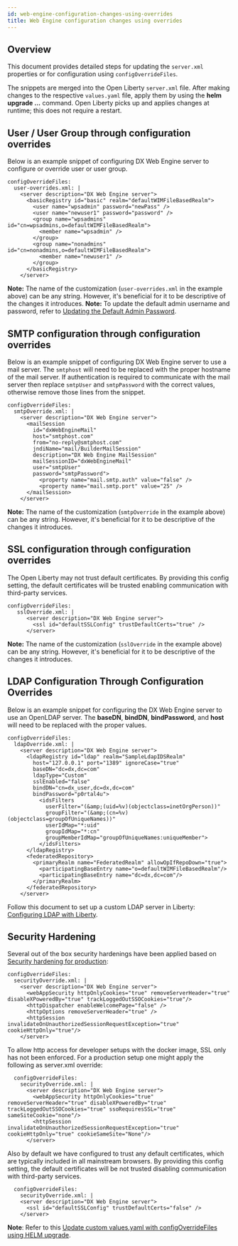 ```yaml
---
id: web-engine-configuration-changes-using-overrides
title: Web Engine configuration changes using overrides
---
```

## Overview
This document provides detailed steps for updating the `server.xml` properties or for configuration using `configOverrideFiles`.

The snippets are merged into the Open Liberty `server.xml` file. After making changes to the respective `values.yaml` file, apply them by using the **helm upgrade ...** command. Open Liberty picks up and applies changes at runtime; this does not require a restart.

## User / User Group through configuration overrides
Below is an example snippet of  configuring DX Web Engine server to configure or override user or user group.

```
configOverrideFiles:
  user-overrides.xml: |
    <server description="DX Web Engine server"> 
      <basicRegistry id="basic" realm="defaultWIMFileBasedRealm"> 
        <user name="wpsadmin" password="newPass" />
        <user name="newuser1" password="password" />
        <group name="wpsadmins" id="cn=wpsadmins,o=defaultWIMFileBasedRealm">
          <member name="wpsadmin" />
        </group>
        <group name="nonadmins" id="cn=nonadmins,o=defaultWIMFileBasedRealm">
          <member name="newuser1" />
        </group>
      </basicRegistry> 
    </server>
```
**Note:** The name of the customization (`user-overrides.xml` in the example above) can be any string. However, it's beneficial for it to be descriptive of the changes it introduces.
**Note:** To update the default admin username and password, refer to [Updating the Default Admin Password](update-wpsadmin-password.md).

## SMTP configuration through configuration overrides
Below is an example snippet of configuring DX Web Engine server to use a mail server. The `smtphost` will need to be replaced with the proper hostname of the mail server. If authentication is required to communicate with the mail server then replace `smtpUser` and `smtpPassword` with the correct values, otherwise remove those lines from the snippet.

```
configOverrideFiles:
  smtpOverride.xml: | 
    <server description="DX Web Engine server">
      <mailSession
        id="dxWebEngineMail"
        host="smtphost.com"
        from="no-reply@smtphost.com"
        jndiName="mail/BuilderMailSession"
        description="DX Web Engine MailSession"
        mailSessionID="dxWebEngineMail"
        user="smtpUser"
        password="smtpPassword">
          <property name="mail.smtp.auth" value="false" />
          <property name="mail.smtp.port" value="25" />
      </mailSession>
    </server>
```
**Note:** The name of the customization (`smtpOverride` in the example above) can be any string. However, it's beneficial for it to be descriptive of the changes it introduces.

## SSL configuration through configuration overrides
The Open Liberty may not trust default certificates. By providing this config setting, the default certificates will be trusted enabling communication with third-party services.

```
configOverrideFiles:
   sslOverride.xml: |
      <server description="DX Web Engine server">  
        <ssl id="defaultSSLConfig" trustDefaultCerts="true" />
      </server>
```
**Note:** The name of the customization (`sslOverride` in the example above) can be any string. However, it's beneficial for it to be descriptive of the changes it introduces.

## LDAP Configuration Through Configuration Overrides
Below is an example snippet for configuring the DX Web Engine server to use an OpenLDAP server. The **baseDN**, **bindDN**, **bindPassword**, and **host** will need to be replaced with the proper values.
```
configOverrideFiles:
  ldapOverride.xml: | 
    <server description="DX Web Engine server"> 
      <ldapRegistry id="ldap" realm="SampleLdapIDSRealm"
        host="127.0.0.1" port="1389" ignoreCase="true"
        baseDN="dc=dx,dc=com"
        ldapType="Custom"
        sslEnabled="false"
        bindDN="cn=dx_user,dc=dx,dc=com"
        bindPassword="p0rtal4u">
          <idsFilters
            userFilter="(&amp;(uid=%v)(objectclass=inetOrgPerson))"
            groupFilter="(&amp;(cn=%v)(objectclass=groupOfUniqueNames))"
            userIdMap="*:uid"
            groupIdMap="*:cn"
            groupMemberIdMap="groupOfUniqueNames:uniqueMember">
          </idsFilters>
      </ldapRegistry>
      <federatedRepository>
        <primaryRealm name="FederatedRealm" allowOpIfRepoDown="true">
          <participatingBaseEntry name="o=defaultWIMFileBasedRealm"/>
          <participatingBaseEntry name="dc=dx,dc=com"/>
        </primaryRealm>
      </federatedRepository>
    </server>
```
Follow this document to set up a custom LDAP server in Liberty: [Configuring LDAP with Liberty](ldap-configuration.md).

## Security Hardening

Several out of the box security hardenings have been applied based on [Security hardening for production](https://openliberty.io/docs/latest/security-hardening.html):
```
configOverrideFiles:
  securityOverride.xml: | 
    <server description="DX Web Engine server"> 
      <webAppSecurity httpOnlyCookies="true" removeServerHeader="true" disableXPoweredBy="true" trackLoggedOutSSOCookies="true"/>
      <httpDispatcher enableWelcomePage="false" />
      <httpOptions removeServerHeader="true" />
      <httpSession invalidateOnUnauthorizedSessionRequestException="true" cookieHttpOnly="true"/>
    </server>  
```
To allow http access for developer setups with the docker image, SSL only has not been enforced. 
For a production setup one might apply the following as server.xml override:
```
  configOverrideFiles:
    securityOverride.xml: | 
      <server description="DX Web Engine server"> 
        <webAppSecurity httpOnlyCookies="true" removeServerHeader="true" disableXPoweredBy="true" trackLoggedOutSSOCookies="true" ssoRequiresSSL="true" sameSiteCookie="none"/>
        <httpSession invalidateOnUnauthorizedSessionRequestException="true" cookieHttpOnly="true" cookieSameSite="None"/>
      </server>
```

Also by default we have configured to trust any default certificates, which are typically included in all mainstream browsers.
By providing this config setting, the default certificates will be not trusted disabling communication with third-party services.
```
  configOverrideFiles:
    securityOverride.xml: | 
    <server description="DX Web Engine server"> 
      <ssl id="defaultSSLConfig" trustDefaultCerts="false" />
    </server>
```

**Note**: Refer to this [Update custom values.yaml with configOverrideFiles using HELM upgrade](helm-upgrade-values.md).
